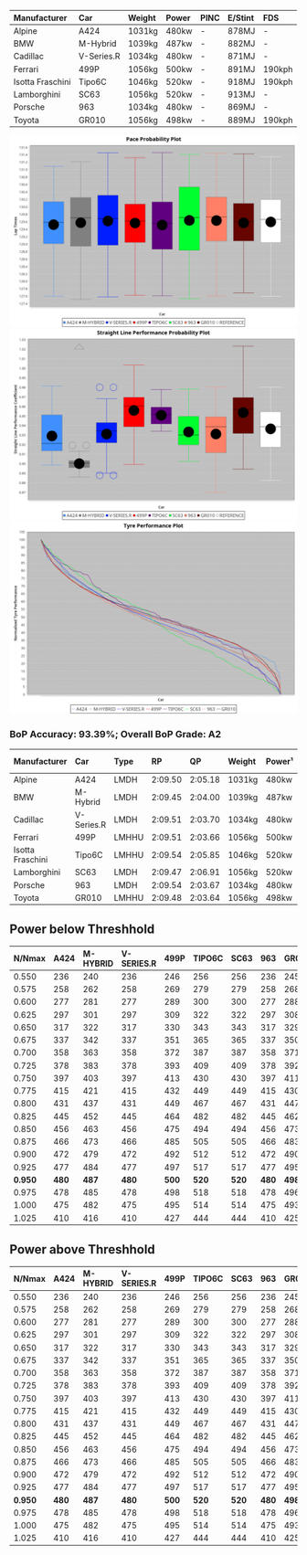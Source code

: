 | Manufacturer     | Car        | Weight | Power | PINC    | E/Stint | FDS     |
|:-|:-|:-|:-|:-|:-|:-|
| Alpine           | A424       | 1031kg | 480kw |    -    | 878MJ   |    -    |
| BMW              | M-Hybrid   | 1039kg | 487kw |    -    | 882MJ   |    -    |
| Cadillac         | V-Series.R | 1034kg | 480kw |    -    | 871MJ   |    -    |
| Ferrari          | 499P       | 1056kg | 500kw |    -    | 891MJ   | 190kph  |
| Isotta Fraschini | Tipo6C     | 1046kg | 520kw |    -    | 918MJ   | 190kph  |
| Lamborghini      | SC63       | 1056kg | 520kw |    -    | 913MJ   |    -    |
| Porsche          | 963        | 1034kg | 480kw |    -    | 869MJ   |    -    |
| Toyota           | GR010      | 1056kg | 498kw |    -    | 889MJ   | 190kph  |

![PACECHART](./IMG/AUTO.png)
![STRAIGHTLINEPERFORMANCECHART](./IMG/AUTO_sp.png)
![TYREPERFORMANCECHART](./IMG/AUTO_tw.png)

### BoP Accuracy: 93.39%; Overall BoP Grade: A2
| Manufacturer     | Car        | Type  | RP      | QP      | Weight | Power¹ | Threshhold | PINC    | Power² | E/Stint | AVG Vmax  | FDS     | RDLC | L/Stint | BOP-Grade | Model Accuracy | Model Points | Match%  |
|:-|:-|:-|:-|:-|:-|:-|:-|:-|:-|:-|:-|:-|:-|:-|:-|:-|:-|:-|
| Alpine           | A424       | LMDH  | 2:09.50 | 2:05.18 | 1031kg | 480kw  | 0.0kph     |    -    | 480kw  |  878MJ  | 296.39kph |    -    | 1.04 | 25      | +C1       | 100.00%        | 642          | 75.08%  |
| BMW              | M-Hybrid   | LMDH  | 2:09.45 | 2:04.00 | 1039kg | 487kw  | 0.0kph     |    -    | 487kw  |  882MJ  | 293.17kph |    -    | 1.03 | 25      | ~A1       | 100.00%        | 1714         | 96.41%  |
| Cadillac         | V-Series.R | LMDH  | 2:09.51 | 2:03.70 | 1034kg | 480kw  | 0.0kph     |    -    | 480kw  |  871MJ  | 296.10kph |    -    | 1.03 | 25      | ~A1       | 98.95%         | 2271         | 100.00% |
| Ferrari          | 499P       | LMHHU | 2:09.51 | 2:03.66 | 1056kg | 500kw  | 0.0kph     |    -    | 500kw  |  891MJ  | 301.55kph | 190kph  | 1.03 | 25      | ~A1       | 99.93%         | 2718         | 99.56%  |
| Isotta Fraschini | Tipo6C     | LMHHU | 2:09.54 | 2:05.85 | 1046kg | 520kw  | 0.0kph     |    -    | 520kw  |  918MJ  | 303.42kph | 190kph  | 1.06 | 25      | +C1       | 92.36%         | 133          | 76.08%  |
| Lamborghini      | SC63       | LMDH  | 2:09.47 | 2:06.91 | 1056kg | 520kw  | 0.0kph     |    -    | 520kw  |  913MJ  | 300.11kph |    -    | 1.03 | 25      | ~A1       | 96.54%         | 418          | 100.00% |
| Porsche          | 963        | LMDH  | 2:09.54 | 2:03.67 | 1034kg | 480kw  | 0.0kph     |    -    | 480kw  |  869MJ  | 296.56kph |    -    | 1.03 | 25      | ~A1       | 99.98%         | 6168         | 100.00% |
| Toyota           | GR010      | LMHHU | 2:09.48 | 2:03.64 | 1056kg | 498kw  | 0.0kph     |    -    | 498kw  |  889MJ  | 300.97kph | 190kph  | 1.03 | 25      | ~A1       | 98.53%         | 3557         | 100.00% |

## Power below Threshhold
| N/Nmax    | A424    | M-HYBRID | V-SERIES.R | 499P    | TIPO6C  | SC63    | 963     | GR010   |
|:-|:-|:-|:-|:-|:-|:-|:-|:-|
|  0.550    |  236    |  240     |  236       |  246    |  256    |  256    |  236    |  245    |
|  0.575    |  258    |  262     |  258       |  269    |  279    |  279    |  258    |  268    |
|  0.600    |  277    |  281     |  277       |  289    |  300    |  300    |  277    |  288    |
|  0.625    |  297    |  301     |  297       |  309    |  322    |  322    |  297    |  308    |
|  0.650    |  317    |  322     |  317       |  330    |  343    |  343    |  317    |  329    |
|  0.675    |  337    |  342     |  337       |  351    |  365    |  365    |  337    |  350    |
|  0.700    |  358    |  363     |  358       |  372    |  387    |  387    |  358    |  371    |
|  0.725    |  378    |  383     |  378       |  393    |  409    |  409    |  378    |  392    |
|  0.750    |  397    |  403     |  397       |  413    |  430    |  430    |  397    |  411    |
|  0.775    |  415    |  421     |  415       |  432    |  449    |  449    |  415    |  430    |
|  0.800    |  431    |  437     |  431       |  449    |  467    |  467    |  431    |  447    |
|  0.825    |  445    |  452     |  445       |  464    |  482    |  482    |  445    |  462    |
|  0.850    |  456    |  463     |  456       |  475    |  494    |  494    |  456    |  473    |
|  0.875    |  466    |  473     |  466       |  485    |  505    |  505    |  466    |  483    |
|  0.900    |  472    |  479     |  472       |  492    |  512    |  512    |  472    |  490    |
|  0.925    |  477    |  484     |  477       |  497    |  517    |  517    |  477    |  495    |
| **0.950** | **480** | **487**  | **480**    | **500** | **520** | **520** | **480** | **498** |
|  0.975    |  478    |  485     |  478       |  498    |  518    |  518    |  478    |  496    |
|  1.000    |  475    |  482     |  475       |  495    |  514    |  514    |  475    |  493    |
|  1.025    |  410    |  416     |  410       |  427    |  444    |  444    |  410    |  425    |

## Power above Threshhold
| N/Nmax    | A424    | M-HYBRID | V-SERIES.R | 499P    | TIPO6C  | SC63    | 963     | GR010   |
|:-|:-|:-|:-|:-|:-|:-|:-|:-|
|  0.550    |  236    |  240     |  236       |  246    |  256    |  256    |  236    |  245    |
|  0.575    |  258    |  262     |  258       |  269    |  279    |  279    |  258    |  268    |
|  0.600    |  277    |  281     |  277       |  289    |  300    |  300    |  277    |  288    |
|  0.625    |  297    |  301     |  297       |  309    |  322    |  322    |  297    |  308    |
|  0.650    |  317    |  322     |  317       |  330    |  343    |  343    |  317    |  329    |
|  0.675    |  337    |  342     |  337       |  351    |  365    |  365    |  337    |  350    |
|  0.700    |  358    |  363     |  358       |  372    |  387    |  387    |  358    |  371    |
|  0.725    |  378    |  383     |  378       |  393    |  409    |  409    |  378    |  392    |
|  0.750    |  397    |  403     |  397       |  413    |  430    |  430    |  397    |  411    |
|  0.775    |  415    |  421     |  415       |  432    |  449    |  449    |  415    |  430    |
|  0.800    |  431    |  437     |  431       |  449    |  467    |  467    |  431    |  447    |
|  0.825    |  445    |  452     |  445       |  464    |  482    |  482    |  445    |  462    |
|  0.850    |  456    |  463     |  456       |  475    |  494    |  494    |  456    |  473    |
|  0.875    |  466    |  473     |  466       |  485    |  505    |  505    |  466    |  483    |
|  0.900    |  472    |  479     |  472       |  492    |  512    |  512    |  472    |  490    |
|  0.925    |  477    |  484     |  477       |  497    |  517    |  517    |  477    |  495    |
| **0.950** | **480** | **487**  | **480**    | **500** | **520** | **520** | **480** | **498** |
|  0.975    |  478    |  485     |  478       |  498    |  518    |  518    |  478    |  496    |
|  1.000    |  475    |  482     |  475       |  495    |  514    |  514    |  475    |  493    |
|  1.025    |  410    |  416     |  410       |  427    |  444    |  444    |  410    |  425    |
